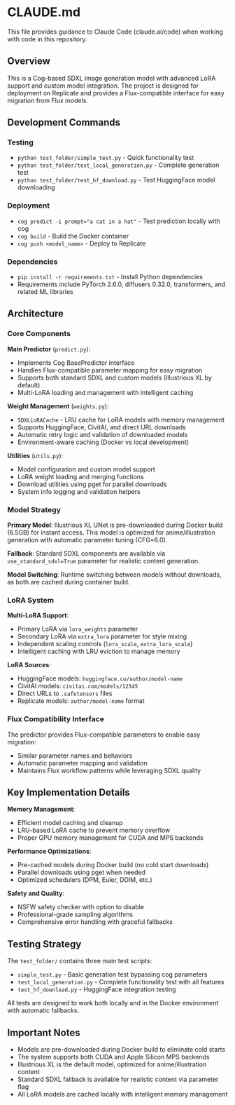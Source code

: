 # CLAUDE.md

This file provides guidance to Claude Code (claude.ai/code) when working with code in this repository.

## Overview

This is a Cog-based SDXL image generation model with advanced LoRA support and custom model integration. The project is designed for deployment on Replicate and provides a Flux-compatible interface for easy migration from Flux models.

## Development Commands

### Testing
- `python test_folder/simple_test.py` - Quick functionality test
- `python test_folder/test_local_generation.py` - Complete generation test
- `python test_folder/test_hf_download.py` - Test HuggingFace model downloading

### Deployment
- `cog predict -i prompt="a cat in a hat"` - Test prediction locally with cog
- `cog build` - Build the Docker container
- `cog push <model_name>` - Deploy to Replicate

### Dependencies
- `pip install -r requirements.txt` - Install Python dependencies
- Requirements include PyTorch 2.6.0, diffusers 0.32.0, transformers, and related ML libraries

## Architecture

### Core Components

**Main Predictor** (`predict.py`):
- Implements Cog BasePredictor interface
- Handles Flux-compatible parameter mapping for easy migration
- Supports both standard SDXL and custom models (Illustrious XL by default)
- Multi-LoRA loading and management with intelligent caching

**Weight Management** (`weights.py`):
- `SDXLLoRACache` - LRU cache for LoRA models with memory management
- Supports HuggingFace, CivitAI, and direct URL downloads
- Automatic retry logic and validation of downloaded models
- Environment-aware caching (Docker vs local development)

**Utilities** (`utils.py`):
- Model configuration and custom model support
- LoRA weight loading and merging functions
- Download utilities using pget for parallel downloads
- System info logging and validation helpers

### Model Strategy

**Primary Model**: Illustrious XL UNet is pre-downloaded during Docker build (6.5GB) for instant access. This model is optimized for anime/illustration generation with automatic parameter tuning (CFG=6.0).

**Fallback**: Standard SDXL components are available via `use_standard_sdxl=True` parameter for realistic content generation.

**Model Switching**: Runtime switching between models without downloads, as both are cached during container build.

### LoRA System

**Multi-LoRA Support**:
- Primary LoRA via `lora_weights` parameter
- Secondary LoRA via `extra_lora` parameter for style mixing
- Independent scaling controls (`lora_scale`, `extra_lora_scale`)
- Intelligent caching with LRU eviction to manage memory

**LoRA Sources**:
- HuggingFace models: `huggingface.co/author/model-name`
- CivitAI models: `civitai.com/models/12345`
- Direct URLs to `.safetensors` files
- Replicate models: `author/model-name` format

### Flux Compatibility Interface

The predictor provides Flux-compatible parameters to enable easy migration:
- Similar parameter names and behaviors
- Automatic parameter mapping and validation
- Maintains Flux workflow patterns while leveraging SDXL quality

## Key Implementation Details

**Memory Management**:
- Efficient model caching and cleanup
- LRU-based LoRA cache to prevent memory overflow
- Proper GPU memory management for CUDA and MPS backends

**Performance Optimizations**:
- Pre-cached models during Docker build (no cold start downloads)
- Parallel downloads using pget when needed
- Optimized schedulers (DPM, Euler, DDIM, etc.)

**Safety and Quality**:
- NSFW safety checker with option to disable
- Professional-grade sampling algorithms
- Comprehensive error handling with graceful fallbacks

## Testing Strategy

The `test_folder/` contains three main test scripts:
- `simple_test.py` - Basic generation test bypassing cog parameters
- `test_local_generation.py` - Complete functionality test with all features
- `test_hf_download.py` - HuggingFace integration testing

All tests are designed to work both locally and in the Docker environment with automatic fallbacks.

## Important Notes

- Models are pre-downloaded during Docker build to eliminate cold starts
- The system supports both CUDA and Apple Silicon MPS backends
- Illustrious XL is the default model, optimized for anime/illustration content
- Standard SDXL fallback is available for realistic content via parameter flag
- All LoRA models are cached locally with intelligent memory management